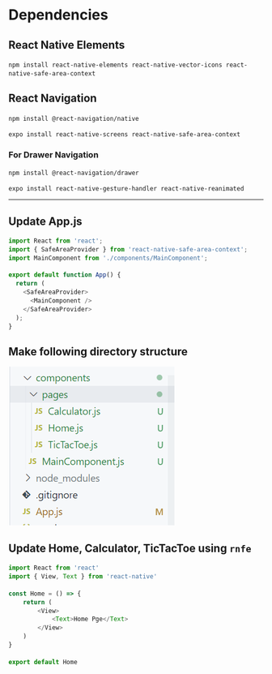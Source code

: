 # Dependencies

## React Native Elements

`npm install react-native-elements react-native-vector-icons react-native-safe-area-context`

## React Navigation

`npm install @react-navigation/native`

`expo install react-native-screens react-native-safe-area-context`

### For Drawer Navigation

`npm install @react-navigation/drawer`

`expo install react-native-gesture-handler react-native-reanimated`

---
## Update App.js

```JavaScript
import React from 'react';
import { SafeAreaProvider } from 'react-native-safe-area-context';
import MainComponent from './components/MainComponent';

export default function App() {
  return (
    <SafeAreaProvider>
      <MainComponent />
    </SafeAreaProvider>
  );
}
```

## Make following directory structure
![Img1](assets/mkimg/1.png)

## Update Home, Calculator, TicTacToe using `rnfe`

```JavaScript
import React from 'react'
import { View, Text } from 'react-native'

const Home = () => {
    return (
        <View>
            <Text>Home Pge</Text>
        </View>
    )
}

export default Home

```